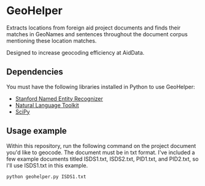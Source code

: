 # GeoHelper

Extracts locations from foreign aid project documents and finds their matches in GeoNames and sentences throughout the document corpus mentioning these location matches.

Designed to increase geocoding efficiency at AidData.


## Dependencies

You must have the following libraries installed in Python to use GeoHelper:

* [Stanford Named Entity Recognizer](https://pypi.python.org/pypi/ner/)
* [Natural Language Toolkit](http://www.nltk.org/)
* [SciPy](https://www.scipy.org/)

## Usage example

Within this repository, run the following command on the project document you'd like to geocode. The document must be in txt format. I've included a few example documents titled ISDS1.txt, ISDS2.txt, PID1.txt, and PID2.txt, so I'll use ISDS1.txt in this example. 

```sh
python geohelper.py ISDS1.txt
```